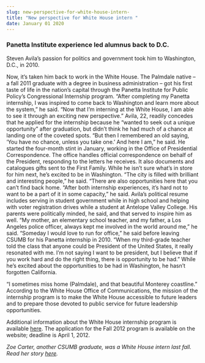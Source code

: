 ```yaml
---
slug: new-perspective-for-white-house-intern-
title: "New perspective for White House intern "
date: January 01 2020
---
```


 
<h3>Panetta Institute experience led alumnus back to D.C.</h3>
<p>
  Steven Avila’s passion for politics and government took him to Washington,
  D.C., in 2010.
</p>
<p>
  Now, it’s taken him back to work in the White House. The Palmdale native – a
  fall 2011 graduate with a degree in business administration – got his first
  taste of life in the nation’s capital through the Panetta Institute for Public
  Policy’s Congressional Internship program. “After completing my Panetta
  internship, I was inspired to come back to Washington and learn more about the
  system,” he said. “Now that I’m interning at the White House, I am able to see
  it through an exciting new perspective.” Avila, 22, readily concedes that he
  applied for the internship because he “wanted to seek out a unique
  opportunity” after graduation, but didn’t think he had much of a chance at
  landing one of the coveted spots. “But then I remembered an old saying, ‘You
  have no chance, unless you take one.’ And here I am,” he said. He started the
  four-month stint in January, working in the Office of Presidential
  Correspondence. The office handles official correspondence on behalf of the
  President, responding to the letters he receives. It also documents and
  catalogues gifts sent to the First Family. While he isn’t sure what’s in store
  for him next, he’s excited to be in Washington. “The city is filled with
  brilliant and interesting people,” he said. “There are also opportunities here
  that you can’t find back home. “After both internship experiences, it’s hard
  not to want to be a part of it in some capacity,” he said. Avila’s political
  resume includes serving in student government while in high school and helping
  with voter registration drives while a student at Antelope Valley College. His
  parents were politically minded, he said, and that served to inspire him as
  well. “My mother, an elementary school teacher, and my father, a Los Angeles
  police officer, always kept me involved in the world around me,” he said.
  “Someday I would love to run for office,” he said before leaving CSUMB for his
  Panetta internship in 2010. “When my third-grade teacher told the class that
  anyone could be President of the United States, it really resonated with me.
  I’m not saying I want to be president, but I believe that if you work hard and
  do the right thing, there is opportunity to be had.” While he’s excited about
  the opportunities to be had in Washington, he hasn’t forgotten California.
</p>
<p>
  “I sometimes miss home (Palmdale), and that beautiful Monterey coastline.”
  According to the White House Office of Communications, the mission of the
  internship program is to make the White House accessible to future leaders and
  to prepare those devoted to public service for future leadership
  opportunities.
</p>
<p>
  Additional information about the White House internship program is available
  <a href="www.whitehouse.gov/internships">here</a>. The application for the
  Fall 2012 program is available on the website; deadline is April 1, 2012.
</p>
<p>
  <em
    >Zoe Carter, another CSUMB graduate, was a White House intern last fall.
    Read her story
    <a href="https://news.csumb.edu/news/2012/jan/22/alumna-interns-white-house"
      >here</a
    >.</em
  >
</p>
<p></p>
 
